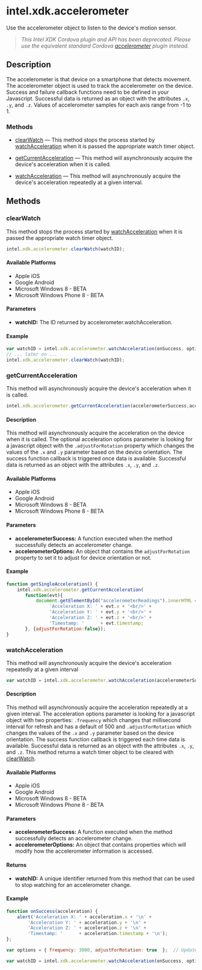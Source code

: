 intel.xdk.accelerometer
=======================

Use the accelerometer object to listen to the device's motion sensor.

>   _This Intel XDK Cordova plugin and API has been deprecated. Please use the
>   equivalent standard Cordova 
>   [accelerometer](https://github.com/apache/cordova-plugin-device-motion)
>   plugin instead._

Description
-----------

The accelerometer is that device on a smartphone that detects movement. The
accelerometer object is used to track the accelerometer on the device. Success
and failure callback functions need to be defined in your Javascript.
Successful data is returned as an object with the attributes `.x`, `.y`, and
`.z`. Values of accelerometer samples for each axis range from -1 to 1.

### Methods

-   [clearWatch](#clearwatch) — This method stops the process started by
    [watchAcceleration](#watchacceleration) when it is passed the appropriate
    watch timer object.
    
-   [getCurrentAcceleration](#getcurrentacceleration) — This method will
    asynchronously acquire the device's acceleration when it is called.
    
-   [watchAcceleration](#watchacceleration) — This method will asynchronously
    acquire the device's acceleration repeatedly at a given interval.

Methods
-------

### clearWatch

This method stops the process started by [watchAcceleration](#watchacceleration)
when it is passed the appropriate watch timer object.

```javascript
intel.xdk.accelerometer.clearWatch(watchID);
```

#### Available Platforms

-   Apple iOS
-   Google Android
-   Microsoft Windows 8 - BETA
-   Microsoft Windows Phone 8 - BETA

#### Parameters

-   **watchID:** The ID returned by accelerometer.watchAcceleration.

#### Example

```javascript
var watchID = intel.xdk.accelerometer.watchAcceleration(onSuccess, options);
// ... later on ...
intel.xdk.accelerometer.clearWatch(watchID);
```

### getCurrentAcceleration

This method will asynchronously acquire the device's acceleration when it is
called.

```javascript
intel.xdk.accelerometer.getCurrentAcceleration(accelerometerSuccess,accelerometerOptions);
```

#### Description

This method will asynchronously acquire the acceleration on the device when it
is called. The optional acceleration options parameter is looking for a
javascript object with the `.adjustForRotation` property which changes the
values of the `.x` and `.y` parameter based on the device orientation. The
success function callback is triggered once data is available. Successful data
is returned as an object with the attributes ``.x``, ``.y``, and ``.z``.

#### Available Platforms

-   Apple iOS
-   Google Android
-   Microsoft Windows 8 - BETA
-   Microsoft Windows Phone 8 - BETA

#### Parameters

-   **accelerometerSuccess:** A function executed when the method successfully
    detects an accelerometer change.
-   **accelerometerOptions:** An object that contains the `adjustForRotation`
    property to set it to adjust for device orientation or not.

#### Example

```javascript
function getSingleAcceleration() {
    intel.xdk.accelerometer.getCurrentAcceleration(
       function(evt){
           document.getElementById("accelerometerReadings").innerHTML =
                'Acceleration X: ' + evt.x + '<br/>' +
                'Acceleration Y: ' + evt.y + '<br/>' +
                'Acceleration Z: ' + evt.z + '<br/>' +
                'Timestamp: '      + evt.timestamp;
       }, {adjustForRotation:false});
}
```

### watchAcceleration

This method will asynchronously acquire the device's acceleration repeatedly at
a given interval

```javascript
var watchID = intel.xdk.accelerometer.watchAcceleration(accelerometerSuccess,accelerometerOptions);
```

#### Description

This method will asynchronously acquire the acceleration repeatedly at a given
interval. The acceleration options parameter is looking for a javascript object
with two properties: `.frequency` which changes that millisecond interval for
refresh and has a default of 500 and `.adjustForRotation` which changes the
values of the `.x` and `.y` parameter based on the device orientation. The
success function callback is triggered each time data is available. Successful
data is returned as an object with the attributes `.x`, `.y`, and `.z`. This
method returns a watch timer object to be cleared with
[clearWatch](#clearwatch).

#### Available Platforms

-   Apple iOS
-   Google Android
-   Microsoft Windows 8 - BETA
-   Microsoft Windows Phone 8 - BETA

#### Parameters

-   **accelerometerSuccess:** A function executed when the method successfully
    detects an accelerometer change.
-   **accelerometerOptions:** An object that contains properties which will
    modify how the accelerometer information is accessed.

#### Returns

-   **watchID:** A unique identifier returned from this method that can be used
    to stop watching for an accelerometer change.

#### Example

```javascript
function onSuccess(acceleration) {
    alert('Acceleration X: ' + acceleration.x + '\n' +
        'Acceleration Y: ' + acceleration.y + '\n' +
        'Acceleration Z: ' + acceleration.z + '\n' +
        'Timestamp: '      + acceleration.timestamp + '\n');
};

var options = { frequency: 3000, adjustForRotation: true  };  // Update every 3 seconds

var watchID = intel.xdk.accelerometer.watchAcceleration(onSuccess, options);
```

